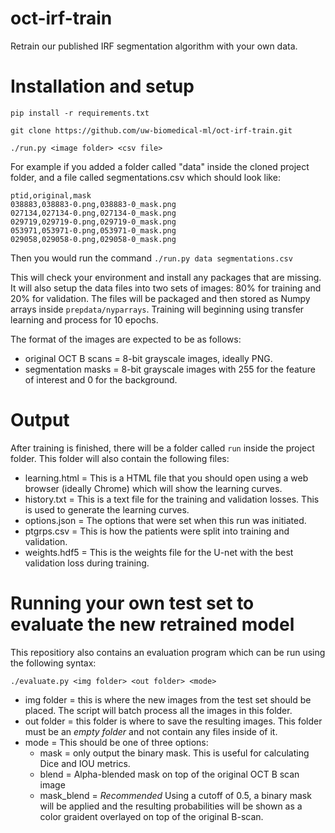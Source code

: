 # oct-irf-train

Retrain our published IRF segmentation algorithm with your own data. 

# Installation and setup

```
pip install -r requirements.txt

git clone https://github.com/uw-biomedical-ml/oct-irf-train.git

./run.py <image folder> <csv file>
```

For example if you added a folder called "data" inside the cloned project folder, and a file called segmentations.csv which should look like:

```
ptid,original,mask
038883,038883-0.png,038883-0_mask.png
027134,027134-0.png,027134-0_mask.png
029719,029719-0.png,029719-0_mask.png
053971,053971-0.png,053971-0_mask.png
029058,029058-0.png,029058-0_mask.png
```

Then you would run the command `./run.py data segmentations.csv`

This will check your environment and install any packages that are missing. It will also setup the data files into two sets of images: 80% for training and 20% for validation. The files will be packaged and then stored as Numpy arrays inside `prepdata/nyparrays`. Training will beginning using transfer learning and process for 10 epochs. 

The format of the images are expected to be as follows:
- original OCT B scans = 8-bit grayscale images, ideally PNG.
- segmentation masks = 8-bit grayscale images with 255 for the feature of interest and 0 for the background. 

# Output

After training is finished, there will be a folder called `run` inside the project folder. This folder will also contain the following files:

- learning.html = This is a HTML file that you should open using a web browser (ideally Chrome) which will show the learning curves.
- history.txt = This is a text file for the training and validation losses. This is used to generate the learning curves.
- options.json = The options that were set when this run was initiated.
- ptgrps.csv = This is how the patients were split into training and validation.
- weights.hdf5 = This is the weights file for the U-net with the best validation loss during training. 

# Running your own test set to evaluate the new retrained model

This repositiory also contains an evaluation program which can be run using the following syntax:

```
./evaluate.py <img folder> <out folder> <mode>
```

- img folder = this is where the new images from the test set should be placed. The script will batch process all the images in this folder.
- out folder = this folder is where to save the resulting images. This folder must be an *empty folder* and not contain any files inside of it.
- mode = This should be one of three options:
  - mask = only output the binary mask. This is useful for calculating Dice and IOU metrics.
  - blend = Alpha-blended mask on top of the original OCT B scan image
  - mask_blend = *Recommended* Using a cutoff of 0.5, a binary mask will be applied and the resulting probabilities will be shown as a color graident overlayed on top of the original B-scan.
  
